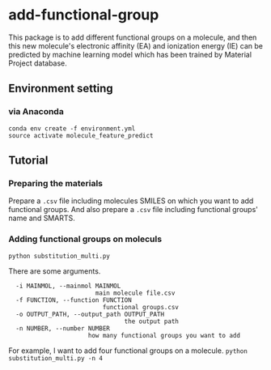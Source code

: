 # add-functional-group
This package is to add different functional groups on a molecule, and then this new molecule's electronic affinity (EA) and ionization energy (IE) can be predicted by machine learning model which has been trained by Material Project database.

## Environment setting 
### via Anaconda
```
conda env create -f environment.yml
source activate molecule_feature_predict
```

## Tutorial 
### Preparing the materials
Prepare a `.csv` file including molecules SMILES on which you want to add functional groups. And also prepare a `.csv` file including functional groups' name and SMARTS. 
### Adding functional groups on moleculs
`python substitution_multi.py`

There are some arguments.

```
  -i MAINMOL, --mainmol MAINMOL
                        main molecule file.csv
  -f FUNCTION, --function FUNCTION
                          functional groups.csv
  -o OUTPUT_PATH, --output_path OUTPUT_PATH
                                the output path
  -n NUMBER, --number NUMBER
                      how many functional groups you want to add
```

For example, I want to add four functional groups on a molecule.
`python substitution_multi.py -n 4`

